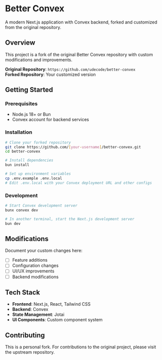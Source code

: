 
# Better Convex

A modern Next.js application with Convex backend, forked and customized from the original repository.

## Overview

This project is a fork of the original Better Convex repository with custom modifications and improvements.

**Original Repository**: `https://github.com/udecode/better-convex`  
**Forked Repository**: Your customized version

## Getting Started

### Prerequisites

- Node.js 18+ or Bun
- Convex account for backend services

### Installation

```bash
# Clone your forked repository
git clone https://github.com/[your-username]/better-convex.git
cd better-convex

# Install dependencies
bun install

# Set up environment variables
cp .env.example .env.local
# Edit .env.local with your Convex deployment URL and other configs
```

### Development

```bash
# Start Convex development server
bunx convex dev

# In another terminal, start the Next.js development server
bun dev
```

## Modifications

Document your custom changes here:

- [ ] Feature additions
- [ ] Configuration changes
- [ ] UI/UX improvements
- [ ] Backend modifications

## Tech Stack

- **Frontend**: Next.js, React, Tailwind CSS
- **Backend**: Convex
- **State Management**: Jotai
- **UI Components**: Custom component system

## Contributing

This is a personal fork. For contributions to the original project, please visit the upstream repository.
